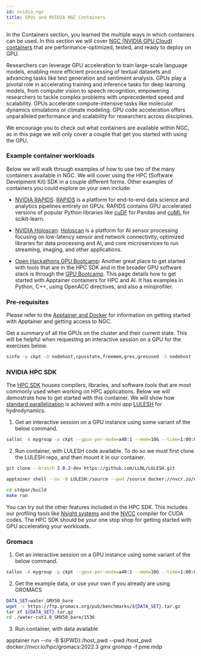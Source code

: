 ```yaml
---
id: nvidia_ngc
title: GPUs and NVIDIA NGC Containers
---
```


In the Containers section, you learned the multiple ways in which containers can be used. In this section we will cover [NGC (NVIDIA GPU Cloud) containers](https://catalog.ngc.nvidia.com/) that are performance-optimized, tested, and ready to deploy on GPU.

Researchers can leverage GPU acceleration to train large-scale language models, enabling more efficient processing of textual datasets and advancing tasks like text generation and sentiment analysis. GPUs play a pivotal role in accelerating training and inference tasks for deep learning models, from computer vision to speech recognition, empowering researchers to tackle complex problems with unprecedented speed and scalability. GPUs accelerate compute-intensive tasks like molecular dynamics simulations or climate modeling. GPU code acceleration offers unparalleled performance and scalability for researchers across disciplines.

We encourage you to check out what containers are available within NGC, as in this page we will only cover a couple that get you started with using the GPU.

### Example container workloads
Below we will walk through examples of how to use two of the many containers available in NGC. We will cover using the HPC (Software Develpment Kit) SDK in a couple different forms. Other examples of containers you could explore on your own include:


- [NVIDIA RAPIDS](https://catalog.ngc.nvidia.com/orgs/nvidia/teams/rapidsai/containers/rapidsai): [ RAPIDS](https://rapids.ai/) is a platform for end-to-end data science and analytics pipelines entirely on GPUs. RAPIDS contains GPU accelerated versions of popular Python libraries like [cuDF](https://github.com/rapidsai/cudf) for Pandas and [cuML](https://github.com/rapidsai/cuml) for scikit-learn.


- [NVIDIA Holoscan](https://catalog.ngc.nvidia.com/orgs/nvidia/teams/clara-holoscan/containers/holoscan): [Holoscan](https://github.com/nvidia-holoscan) is a platform for AI sensor processing focusing on low-latency sensor and network connectivity, optimized libraries for data processing and AI, and core microservices to run streaming, imaging, and other applications.

- [Open Hackathons GPU Bootcamp](https://github.com/openhackathons-org/):
Another great place to get started with tools that are in the HPC SDK and in the broader GPU software stack is through the [GPU Bootcamp](https://github.com/openhackathons-org/gpubootcamp/tree/master/). This page details how to get started with Apptainer containers for HPC and AI. It has examples in Python, C++, using OpenACC directives, and also a miniprofiler. 

### Pre-requisites

Please refer to the [Apptainer and Docker](/docs/tools/containers.md) for information on getting started with Apptainer and getting access to NGC.

Get a summary of all the GPUs on the cluster and their current state. This will be helpful when requesting an interactive session on a GPU for the exercises below. 
```bash
sinfo -p ckpt -O nodehost,cpusstate,freemem,gres,gresused -S nodehost | grep -v null
```

### NVIDIA HPC SDK 
The [HPC SDK](https://developer.nvidia.com/hpc-sdk) houses compilers, libraries, and software tools that are most commonly used when working on HPC applications. Below we will demostrate how to get started with this container. We will show how [standard parallelization](https://developer.nvidia.com/blog/accelerating-standard-c-with-gpus-using-stdpar/) is achieved with a mini app [LULESH](https://github.com/LLNL/LULESH) for hydrodynamics.

1. Get an interactive session on a GPU instance using some variant of the below command.

```bash
salloc -A mygroup -p ckpt --gpus-per-node=a40:1 --mem=10G --time=1:00:00 --job-name=LULESH_testing
```

2. Run container, with LULESH code available. To do so we must first clone the LULESH repo, and then mount it in our container.

```bash
git clone --branch 2.0.2-dev https://github.com/LLNL/LULESH.git

apptainer shell --nv -B LULESH:/source --pwd /source docker://nvcr.io/nvidia/nvhpc:23.1-devel-cuda12.0-ubuntu20.04

cd stdpar/build
make run
```

You can try out the other features included in the HPC SDK. This includes our profiling tools like [Nsight systems](https://developer.nvidia.com/nsight-systems) and the [NVCC](https://docs.nvidia.com/cuda/cuda-compiler-driver-nvcc/) compiler for CUDA codes. The HPC SDK should be your one stop shop for getting started with GPU accelerating your workloads.

### Gromacs

1. Get an interactive session on a GPU instance using some variant of the below command.

```bash
salloc -A mygroup -p ckpt --gpus-per-node=a40:1 --mem=10G --time=1:00:00 --job-name=gromacs_testing
```

2. Get the example data, or use your own if you already are using GROMACS

```bash
DATA_SET=water_GMX50_bare
wget -c https://ftp.gromacs.org/pub/benchmarks/${DATA_SET}.tar.gz
tar xf ${DATA_SET}.tar.gz
cd ./water-cut1.0_GMX50_bare/1536
```

3. Run container, with data available

apptainer run --nv -B ${PWD}:/host_pwd --pwd /host_pwd docker://nvcr.io/hpc/gromacs:2022.3 gmx grompp -f pme.mdp